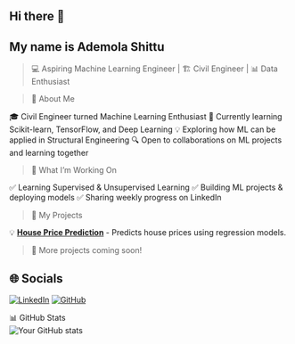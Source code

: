 ## Hi there 👋
## My name is Ademola Shittu

> 💻 Aspiring Machine Learning Engineer | 🏗 Civil Engineer | 📊 Data Enthusiast

> 🚀 About Me

🎓 Civil Engineer turned Machine Learning Enthusiast
🤖 Currently learning Scikit-learn, TensorFlow, and Deep Learning
💡 Exploring how ML can be applied in Structural Engineering
🔍 Open to collaborations on ML projects and learning together

> 📌 What I’m Working On

✅ Learning Supervised & Unsupervised Learning
✅ Building ML projects & deploying models
✅ Sharing weekly progress on LinkedIn

> 📂 My Projects
 
💡 **[House Price Prediction](https://github.com/Ademolashittu0543/House_price_-prediction)** - Predicts house prices using regression models.  

> 📌 More projects coming soon!

## 🌐 Socials

[![LinkedIn](https://img.icons8.com/fluent/48/000000/linkedin.png)](https://www.linkedin.com/in/shittu-ademola-842126291/)
[![GitHub](https://img.icons8.com/fluent/48/000000/github.png)](https://github.com/Ademolashittu0543) 

📊 GitHub Stats  
![Your GitHub stats](https://github-readme-stats.vercel.app/api?username=Ademolashittu0543&show_icons=true&theme=dark)  

